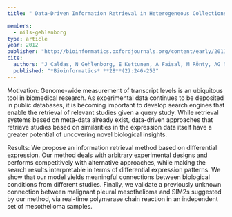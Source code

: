 ```yaml
---
title: " Data-Driven Information Retrieval in Heterogeneous Collections of Transcriptomics Data Links SIM2s to Malignant Pleural Mesothelioma"

members:
  - nils-gehlenborg
type: article
year: 2012
publisher: "http://bioinformatics.oxfordjournals.org/content/early/2011/11/20/bioinformatics.btr634.abstract"
cite:
  authors: "J Caldas, N Gehlenborg, E Kettunen, A Faisal, M Rönty, AG Nicholson, S Knuutila, A Brazma, S Kaski"
  published: "*Bioinformatics* **28**(2):246-253"
---
```

Motivation: Genome-wide measurement of transcript levels is an ubiquitous tool in biomedical research. As experimental data continues to be deposited in public databases, it is becoming important to develop search engines that enable the retrieval of relevant studies given a query study. While retrieval systems based on meta-data already exist, data-driven approaches that retrieve studies based on similarities in the expression data itself have a greater potential of uncovering novel biological insights.

Results: We propose an information retrieval method based on differential expression. Our method deals with arbitrary experimental designs and performs competitively with alternative approaches, while making the search results interpretable in terms of differential expression patterns. We show that our model yields meaningful connections between biological conditions from different studies. Finally, we validate a previously unknown connection between malignant pleural mesothelioma and SIM2s suggested by our method, via real-time polymerase chain reaction in an independent set of mesothelioma samples.
